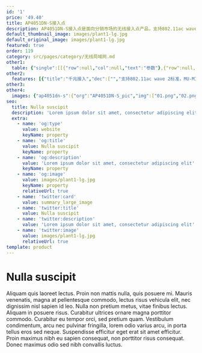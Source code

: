 ```yaml
---
id: '1'
price: '49.40'
title: AP4051DN-S接入点
description: AP4051DN-S接入点是面向分销市场的无线接入点产品，支持802.11ac wave 2标准的、2×2 MIMO和2条空间流，同时支持11n和11ac协议，可使无线网络带宽突破千兆，极大地增强用户对无线网络的使用体验，适合部署在中小型企业，机场车站、体育场馆、咖啡厅、休闲中心等商业环境。
default_thumbnail_image: images/plant1-lg.jpg
default_original_image: images/plant1-lg.jpg
featured: true
order: 119
category: src/pages/category/无线局域网.md
other1: 
  table: {"single":[[{"row":null,"col":null,"text":"参数"},{"row":null,"col":null,"text":"AP4051DN-S"}],[{"row":null,"col":null,"text":"尺寸（长×宽×高）"},{"row":null,"col":null,"text":"170mm×170mm×35mm"}],[{"row":null,"col":null,"text":"电源输入"},{"row":null,"col":null,"text":"DC：12V±10%\nPoE供电：满足802.3af/at以太网供电标准"}],[{"row":null,"col":null,"text":"最大功耗"},{"row":null,"col":null,"text":"12.3W\n\n说明：\n实际最大功耗遵照不同国家和地区法规而有所不同。"}],[{"row":null,"col":null,"text":"工作温度"},{"row":null,"col":null,"text":"-10℃～+50℃"}],[{"row":null,"col":null,"text":"天线类型"},{"row":null,"col":null,"text":"内置双频全向天线"}],[{"row":null,"col":null,"text":"可同时在线的用户数量"},{"row":null,"col":null,"text":"≤512"}],[{"row":null,"col":null,"text":"最大发射功率"},{"row":null,"col":null,"text":"2.4G：23dBm（组合功率）\n5G：23dBm（组合功率）\n\n说明：\n实际发射功率遵照不同国家和地区法规而有所不同。\n发射功率支持1dB步长调整，可调范围支持从最大发射功率向下调整至-3dBm。"}],[{"row":null,"col":null,"text":"MIMO:空间流"},{"row":null,"col":null,"text":"2×2:2"}],[{"row":null,"col":null,"text":"无线协议"},{"row":null,"col":null,"text":"802.11a/b/g/n/ac/ac wave2"}],[{"row":null,"col":null,"text":"最高速率"},{"row":null,"col":null,"text":"1.267Gbps"}]]}
other2:
  features: [{"title":"千兆接入","dec":["","支持802.11ac wave 2标准，MU-MIMO，2.4GHz和5GHz双射频同时提供业务，整机速率1.267Gbps",""]},{"title":"双网口","dec":["","数据冗余备份，且支持双PoE供电，提升可靠性",""]},{"title":"平滑演进","dec":["","本地和云管理模式灵活切换，平滑演进保护投资",""]}]
other3: 
other4:
  images: {"ap4051dn-s":{"org":"AP4051DN-S_pic","img":["01.png","02.png","03.png","04.png","05.png","06.png","07.png"]}}
seo:
  title: Nulla suscipit
  description: 'Lorem ipsum dolor sit amet, consectetur adipiscing elit'
  extra:
    - name: 'og:type'
      value: website
      keyName: property
    - name: 'og:title'
      value: Nulla suscipit
      keyName: property
    - name: 'og:description'
      value: 'Lorem ipsum dolor sit amet, consectetur adipiscing elit'
      keyName: property
    - name: 'og:image'
      value: images/plant1-lg.jpg
      keyName: property
      relativeUrl: true
    - name: 'twitter:card'
      value: summary_large_image
    - name: 'twitter:title'
      value: Nulla suscipit
    - name: 'twitter:description'
      value: 'Lorem ipsum dolor sit amet, consectetur adipiscing elit'
    - name: 'twitter:image'
      value: images/plant1-lg.jpg
      relativeUrl: true
template: product
---
```


# Nulla suscipit

Aliquam quis laoreet lectus. Proin non mattis nulla, quis posuere mi. Mauris venenatis, magna at pellentesque commodo, lectus risus vehicula elit, nec dignissim nisl sapien id leo. Nulla non pretium metus, vitae finibus lectus. Aliquam in posuere risus. Curabitur ultrices ornare magna porttitor commodo. Curabitur eu tempor orci, sed pretium quam. Vestibulum condimentum, arcu nec pulvinar fringilla, lorem odio varius arcu, in porta tellus eros sed neque. Suspendisse efficitur eget erat sit amet efficitur. Proin maximus nibh eu sapien consequat, non porttitor risus consequat. Donec maximus odio sed nibh convallis luctus.